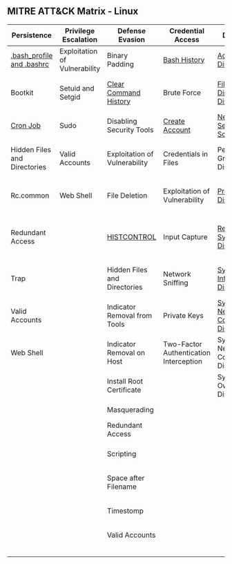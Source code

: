 ## MITRE ATT&CK Matrix - Linux

| ﻿Persistence                  | Privilege Escalation          | Defense Evasion               | Credential Access                      | Discovery                              | Lateral Movement                | Execution                | Collection                     | Exfiltration                                  | Command and Control                     |
|------------------------------|-------------------------------|-------------------------------|----------------------------------------|----------------------------------------|---------------------------------|--------------------------|--------------------------------|-----------------------------------------------|-----------------------------------------|
| [.bash_profile and .bashrc](Persistence/bash_profile_and_bashrc.md)    | Exploitation of Vulnerability | Binary Padding                | [Bash History](Credential_Access/Bash_History.md)                           | [Account Discovery](Discovery/Account_Discovery.md)                      | Application Deployment Software | Command-Line Interface   | Audio Capture                  | Automated Exfiltration                        | Commonly Used Port                      |
| Bootkit                      | Setuid and Setgid             | [Clear Command History](Defense_Evasion/Clear_Command_History.md)         | Brute Force                            | [File and Directory Discovery](Discovery/File_and_Directory_Discovery.md)           | Exploitation of Vulnerability   | Graphical User Interface | Automated Collection           | Data Compressed                               | Communication Through Removable Media   |
| [Cron Job](Persistence/Cron_Job.md)                     | Sudo                          | Disabling Security Tools      | [Create Account](Credential_Access/Create_Account.md)                         | [Network Service Scanning](Discovery/Network_Service_Scanning.md)               | Remote File Copy                | Scripting                | Clipboard Data                 | Data Encrypted                                | Connection Proxy                        |
| Hidden Files and Directories | Valid Accounts                | Exploitation of Vulnerability | Credentials in Files                   | Permission Groups Discovery            | Remote Services                 | Source                   | Data Staged                    | Data Transfer Size Limits                     | Custom Command and Control Protocol     |
| Rc.common                    | Web Shell                     | File Deletion                 | Exploitation of Vulnerability          | [Process Discovery](Discovery/Process_Discovery.md)                      | Third-party Software            | Space after Filename     | Data from Local System         | Exfiltration Over Alternative Protocol        | Custom Cryptographic Protocol           |
| Redundant Access             |                               | [HISTCONTROL](Defense_Evasion/HISTCONTROL.md)                   | Input Capture                          | [Remote System Discovery](Discovery/Remote_System_Discovery.md)                |                                 | Third-party Software     | Data from Network Shared Drive | Exfiltration Over Command and Control Channel | Data Encoding                           |
| Trap                         |                               | Hidden Files and Directories  | Network Sniffing                       | [System Information Discovery](Discovery/System_Information_Discovery.md)           |                                 | Trap                     | Data from Removable Media      | Exfiltration Over Other Network Medium        | Data Obfuscation                        |
| Valid Accounts               |                               | Indicator Removal from Tools  | Private Keys                           | [System Network Configuration Discovery](Discovery/System_Network_Configuration_Discovery.md) |                                 |                          | Input Capture                  | Exfiltration Over Physical Medium             | Fallback Channels                       |
| Web Shell                    |                               | Indicator Removal on Host     | Two-Factor Authentication Interception | System Network Connections Discovery   |                                 |                          | Screen Capture                 | Scheduled Transfer                            | Multi-Stage Channels                    |
|                              |                               | Install Root Certificate      |                                        | System Owner/User Discovery            |                                 |                          |                                |                                               | Multiband Communication                 |
|                              |                               | Masquerading                  |                                        |                                        |                                 |                          |                                |                                               | Multilayer Encryption                   |
|                              |                               | Redundant Access              |                                        |                                        |                                 |                          |                                |                                               | Remote File Copy                        |
|                              |                               | Scripting                     |                                        |                                        |                                 |                          |                                |                                               | Standard Application Layer Protocol     |
|                              |                               | Space after Filename          |                                        |                                        |                                 |                          |                                |                                               | Standard Cryptographic Protocol         |
|                              |                               | Timestomp                     |                                        |                                        |                                 |                          |                                |                                               | Standard Non-Application Layer Protocol |
|                              |                               | Valid Accounts                |                                        |                                        |                                 |                          |                                |                                               | Uncommonly Used Port                    |
|                              |                               |                               |                                        |                                        |                                 |                          |                                |                                               | Web Service                             |

